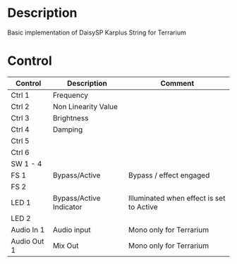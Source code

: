 # Description
Basic implementation of DaisySP Karplus String for Terrarium

# Control

| Control | Description | Comment |
| --- | --- | --- |
| Ctrl 1 | Frequency |  |
| Ctrl 2 | Non Linearity Value|   |
| Ctrl 3 | Brightness | |
| Ctrl 4 | Damping |  |
| Ctrl 5 |  |  |
| Ctrl 6 |  |  |
| SW 1 - 4 |  | |
| FS 1 | Bypass/Active | Bypass / effect engaged |
| FS 2 |  |  |
| LED 1 | Bypass/Active Indicator |Illuminated when effect is set to Active |
| LED 2 |  |  |
| Audio In 1 | Audio input | Mono only for Terrarium |
| Audio Out 1 | Mix Out | Mono only for Terrarium |
